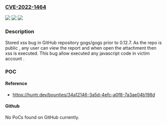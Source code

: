 ### [CVE-2022-1464](https://cve.mitre.org/cgi-bin/cvename.cgi?name=CVE-2022-1464)
![](https://img.shields.io/static/v1?label=Product&message=gogs%2Fgogs&color=blue)
![](https://img.shields.io/static/v1?label=Version&message=n%2Fa&color=blue)
![](https://img.shields.io/static/v1?label=Vulnerability&message=CWE-79%20Improper%20Neutralization%20of%20Input%20During%20Web%20Page%20Generation%20('Cross-site%20Scripting')&color=brighgreen)

### Description

Stored xss bug in GitHub repository gogs/gogs prior to 0.12.7. As the repo is public , any user can view the report and when open the attachment then xss is executed. This bug allow executed any javascript code in victim account .

### POC

#### Reference
- https://huntr.dev/bounties/34a12146-3a5d-4efc-a0f8-7a3ae04b198d

#### Github
No PoCs found on GitHub currently.

